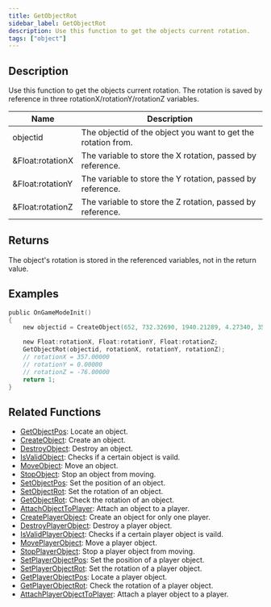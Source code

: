 ```yaml
---
title: GetObjectRot
sidebar_label: GetObjectRot
description: Use this function to get the objects current rotation.
tags: ["object"]
---
```


## Description

Use this function to get the objects current rotation. The rotation is saved by reference in three rotationX/rotationY/rotationZ variables.

| Name             | Description                                                   |
| ---------------- | ------------------------------------------------------------- |
| objectid         | The objectid of the object you want to get the rotation from. |
| &Float:rotationX | The variable to store the X rotation, passed by reference.    |
| &Float:rotationY | The variable to store the Y rotation, passed by reference.    |
| &Float:rotationZ | The variable to store the Z rotation, passed by reference.    |

## Returns

The object's rotation is stored in the referenced variables, not in the return value.

## Examples

```c
public OnGameModeInit()
{
    new objectid = CreateObject(652, 732.32690, 1940.21289, 4.27340, 357.00000, 0.00000, -76.00000);

    new Float:rotationX, Float:rotationY, Float:rotationZ;
    GetObjectRot(objectid, rotationX, rotationY, rotationZ);
    // rotationX = 357.00000
    // rotationY = 0.00000
    // rotationZ = -76.00000
    return 1;
}
```

## Related Functions

- [GetObjectPos](GetObjectPos): Locate an object.
- [CreateObject](CreateObject): Create an object.
- [DestroyObject](DestroyObject): Destroy an object.
- [IsValidObject](IsValidObject): Checks if a certain object is vaild.
- [MoveObject](MoveObject): Move an object.
- [StopObject](StopObject): Stop an object from moving.
- [SetObjectPos](SetObjectPos): Set the position of an object.
- [SetObjectRot](SetObjectRot): Set the rotation of an object.
- [GetObjectRot](GetObjectRot): Check the rotation of an object.
- [AttachObjectToPlayer](AttachObjectToPlayer): Attach an object to a player.
- [CreatePlayerObject](CreatePlayerObject): Create an object for only one player.
- [DestroyPlayerObject](DestroyPlayerObject): Destroy a player object.
- [IsValidPlayerObject](IsValidPlayerObject): Checks if a certain player object is vaild.
- [MovePlayerObject](MovePlayerObject): Move a player object.
- [StopPlayerObject](StopPlayerObject): Stop a player object from moving.
- [SetPlayerObjectPos](SetPlayerObjectPos): Set the position of a player object.
- [SetPlayerObjectRot](SetPlayerObjectRot): Set the rotation of a player object.
- [GetPlayerObjectPos](GetPlayerObjectPos): Locate a player object.
- [GetPlayerObjectRot](GetPlayerObjectRot): Check the rotation of a player object.
- [AttachPlayerObjectToPlayer](AttachPlayerObjectToPlayer): Attach a player object to a player.
